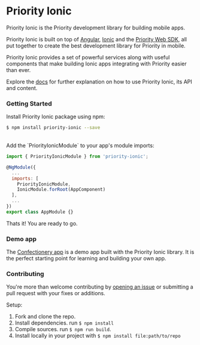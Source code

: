# Priority Ionic

Priority Ionic is the Priority development library for building mobile apps.

Priority Ionic is built on top of [Angular](https://angular.io/), [Ionic](https://ionicframework.com/) and the [Priority Web SDK](https://prioritysoftware.github.io/api), all put together to create the best development library for Priority in mobile.

Priority Ionic provides a set of powerful services along with useful components that make building Ionic apps integrating with Priority easier than ever.

Explore the [docs](https://prioritysoftware.github.io/priority-ionic) for further explanation on how to use Priority Ionic, its API and content.

### Getting Started

Install Priority Ionic package using npm:

```bash
$ npm install priority-ionic --save
```

<br/>
Add the `PriorityIonicModule` to your app's module imports:

```js
import { PriorityIonicModule } from 'priority-ionic';

@NgModule({
  ...
  imports: [
    PriorityIonicModule,
    IonicModule.forRoot(AppComponent)
  ],
  ...
})
export class AppModule {}
```

Thats it! You are ready to go.

### Demo app

The [Confectionery app](https://github.com/PrioritySoftware/priority-confectionery-app) is a demo app built with the Priority Ionic library. It is the perfect starting point for learning and building your own app.

### Contributing

You're more than welcome contributing by [opening an issue](/issues/new) or submitting a pull request with your fixes or additions.

Setup:

 1. Fork and clone the repo.
 2. Install dependencies. run `$ npm install`
 3. Compile sources. run `$ npm run build`.
 4. Install locally in your project with `$ npm install file:path/to/repo`




